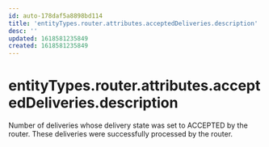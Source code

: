 ```yaml
---
id: auto-178daf5a8898bd114
title: 'entityTypes.router.attributes.acceptedDeliveries.description'
desc: ''
updated: 1618581235849
created: 1618581235849
---
```

# entityTypes.router.attributes.acceptedDeliveries.description

Number of deliveries whose delivery state was set to ACCEPTED by the router. These deliveries were successfully processed by the router.